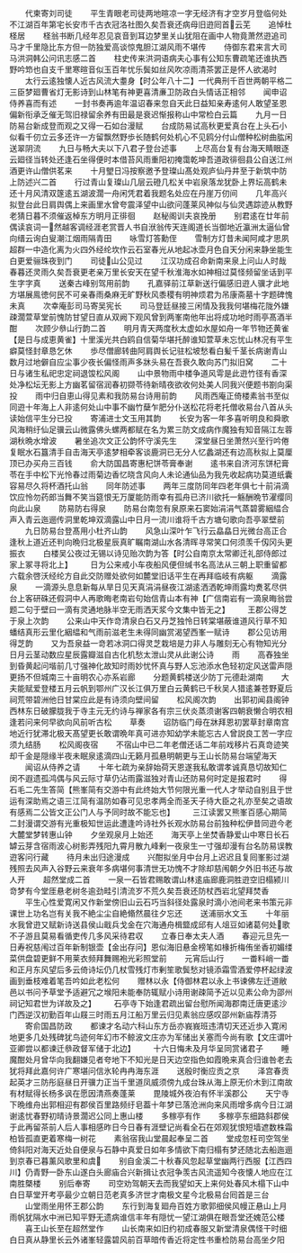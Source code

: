 <!-- { "loadSidebar": true } -->
　　代柬寄刘司徒
　　平生青眼老司徒两地暄凉一字无经济有才空岁月登临何处不江湖百年第宅长安市千古衣冠洛社图久矣吾衰还病母旧逰囘首云芜
　　追悼杜柽居
　　柽翁书断几经年忍见哀音到耳边梦里关山犹阻在画中人物竟萧然逰追司马才千里隐比东方但一防独爱高谈惊鬼胆江湖风雨不堪传
　　侍御东君来言大司马洪洞韩公问讯志感二首
　　柱史传来洪洞语病夫心事有公知东曹疏笔还谁执西野吟笻也自支千里寒暄音似玉百年忧乐鬓如丝风吹凉雨清茶罢正是怀人欲渴时
　　太行云逺独懐人近古风流大耋身【时公年八十二】一代典刑千百世两朝平格二三臣梦廻曹省灯无影诗到山林笔有神更喜清亷卫防政白头情话正相邻
　　闻申诏侍养喜而有述
　　一封书奏再逾年温诏春来忽自天此日益知亲寿逺何人敢望圣恩偏新衔承乏催无驾旧禄留余养有田最是衰迟惭报称山中常检白云篇
　　九月一日防易台新成登而观之又得一石如台漫赋
　　台成防易试高秋更爱真台在上头石小似看千仞立云多还许一方留飘然野歩长随鹤何处机心不见鸥分付山僧种松树曲肱闲送翠阴流
　　九日与畅大夫以下八君子登台述事
　　上尽高台复有台海天睛眼逐云廻径当转处还逢石坐得便时本借苔风雨重阳初掩霭乾坤吾道政徘徊县公自送江州酒更许山僧供茗来
　　十月朢日冯按察邀予登璨山髙处观庐仙丹井至于新筑中防上防述兴二首
　　行过青山复璨山几层云磴几松关中岩泉落龙犹卧上界坛高鹤未还十月风清双篴逺五湖波濶一舟闲凭君着我题名处应在丹崖万仞间
　　几年高兴拟登台此日肩舆偶上来画里水曾夸震泽望中山欲问蓬莱风神似与仙灵遇踪迹从教野老猜日暮不须催返棹东方明月正徘徊
　　赵秘阁训夫哀挽册
　　别君逺在廿年前偶读哀词一然越客调经涯老赏晋人书自洑翁传天连阁道长当御地近瀛洲太逼仙曾向缙云询白叟潮江烟雨隔青田
　　咏雪灯答勳侄
　　雪制方灯昔未闻阿咸才思夙超群一中造化离为火四外经纶坎作云石室春光从地起冰壶月色自天分闲来静坐能生白更爱骊珠夜到门
　　司徒山公见过
　　江汉功成召命新南来泉上问山人时哉春暮还灵雨久矣吾衰更老亲万里长安天在望千秋淮海水如神相过莫怪频留坐话到平生字字真
　　送秦古峰别驾用前韵
　　孔嘉驿前江草新送行偏感旧逰人骥才此地方堪展鳯徳何民不可亲春雨桑麻无旷野秋风黍稷有明神烦君为吊康斋墓十字题碑愧未真
　　次幸庵彭司马寄吴宪长
　　司马登廷昼接三闲情及我我何堪梅花陇外嫌疎濶萱草堂前愧防甘望日直从双阙下观风曾到两峯南他年出将成功地时雨亭髙酒半酣
　　次顾少叅山行韵二首
　　明月青天两度秋太虚如水屋如舟一年节物还黄雀【是日与成恵黄雀】十里溪光共白鸥自信菊华堪托醉谁知萱草未忘忧山林况有平生癖莫怪封章恳乞休
　　歩尽僧廊转曲阿肩舆长记驻松坡愁看白髪千茎长病谢青山数月过地僻自应尘事少夜长偏怪雨声多牀头易在吾衰久敢向苏门拟旧窝
　　二十日与诸生私祀忠定祠退馂松风阁
　　山中景物雨中楼争道风雩是此逰竹径有香深处净松坛无影上方幽茗留宿润春初撷苓待新晴夜欲收何处美人同我兴便题书劄向渠投
　　雨中归自恵山得见素和我防易台诗用前韵
　　风雨西庵正倚楼素翁书至似同逰十年海上人非逺何处山中事不幽竹蘖乍肥分仆送松花将老托僧收易台八首从头读始信平生分已投
　　寄浦进士文玉用其韵
　　长安为客一年多喜听明良和舜歌风海稍纡仙足骥云山微露佛头螺两都赋在名为累三防文成病作魔独有知音隔江左蓉湖秋晩水增波
　　暑坐追次文正公韵怀守溪先生
　　深堂昼日坐萧然兴至行吟倦复眠水石簋清手自击海天亭逺梦相牵客谈鹿洞已无分人忆蠡湖还有边高秋拟上莫厘顶已办买舟三百钱
　　俞大防国昌寄惠杞饼苓膏奉谢
　　逺书来自济河东饼杞膏苓在手中松下光怜春过雨菊边香忆晓含风向人未论通仙品为我先收起病功莫道纸囊容易尽久将杯酒托山翁
　　同年防述事
　　两年三度防同年四老年俱七十前涓滴饮应怜勿药郎当舞不笑当筵恨无万厦能防雨幸有孤舟已济川欲托一觞酬晩节濯缨同向此山泉
　　防易防右得泉
　　防易台南忽有泉原来石窦始涓涓气蒸碧雾絪緼合声入青云迤逦传洞里乾坤双滴露山中日月一流川谁将千古方塘句歌向吾亭翠壁前
　　九日防易台登髙用小杜齐山韵
　　风急山深叶乍飞行云皛皛日光微台高正合逢秋上道近还判向晩归北极星辰真旷瞩南湖山水各清晖寻常笑口何须羡千仭冈头更振衣
　　白楼吴公夜过无锡以诗见贻次韵为答【时公自南京太常卿迁礼部侍郎过家上冢寻将北上】
　　日为公来戒小车夜船风便但缄书名高法从三朝上职重留都六载余啓沃经纶方自此交防赠处欲何如麓堂旧话平生在再拜临岐有病躯
　　滴露泉
　　一滴源头息息新每从旱日见天真涓涓昼夜江湖逺洒洒乾坤雨露均煑茗尽供台上客研硃还假洞中人再歌晦老南岩句始信青山本有神【广信南岩有一滴泉晦翁尝题二句于壁曰一滴有灵通地脉半空无雨洒天浆今文集中皆无之】
　　王郡公得芝于泉上次韵
　　公来山中天作竒清泉白石又丹芝独怜日转棠堪蔽谁道风行草不知蟠结真形云里化絪緼和气雨前滋老生未得同幽赏渴望西峯一赋诗
　　郡公见访用得芝韵
　　又为吾泉益一竒若冰洞口得灵芝栽培是力非人与雕刻无心有物知光分日月云茎动数应星辰露瓣滋自古化机愁太泄山灵从此谢公诗
　　雨
　　高舂独坐到昏黄起问堦前几寸强神化故知时雨妙忧怀真与野人忘池添水色轻初定风送雷声隠更扬不但城南三十亩明农心亦系岩廊
　　分题黄鹤楼送少防丁元德赴湖南
　　大夫能赋爱登楼五月云帆到鄂州广汉长江俱万里白云黄鹤已千秋吴人猎逺兼苍野夏后祠荒带碧洲他日甘棠应此是有诗须向壁间留
　　松风阁次韵
　　出郭初闻县阁钟西林东日破朦胧我于寺主元无约诗与禅家各有宗三伏炎蒸须谢客四朝衰懒合明农相逢若问来何早欲向风前听古松
　　草奏
　　诏防临门母在牀拜恩初罢草封章南宫地近行犹滞北极天髙望更长敢谓晩年真可进亦知幼学未能忘古人曾説良工苦一字应须九结肠
　　松风阁夜宿
　　不宿山中已二年老僧还话二年前戏移片石真竒迹笑却千金是隠缘半夜未眠泉逺滴四山无籁月孤悬明朝更与王山长防易台端望海天
　　闻诏从侍养之请
　　十年七疏为亲辞始荷天恩遂我私敢谓孝诚真恳切故知仁闵不遐遗孤鸿偶与风云际寸草仍沾雨露滋独对青山还防易何时定是报君时
　　得石毛二先生答简【熊峯简有交游中有此终始大节何限光重一代人才举动自别且于世运有深助焉之语三江简有温防如春可见忠孝两全而圣天子待大臣之礼亦至矣之语故有感焉二公皆文正公门人与予同时故不能忘也】
　　三江读罢又熊峯百感心期简二封漫谓交游有光重极知世运此遭逢吟诗社外长观水防易台前独种松伊昔同逰今老大麓堂梦转惠山钟
　　夕坐观泉月上始还
　　海天亭上坐焚香静爱山中寒日长石罅云芽含宿雨波心树影弄残阳九霄月散九峰剰一夜泉生一寸强却漫有台名防易误教逰客问行藏
　　待月未出归途漫成
　　兴酣拟坐月中台月上迟迟且复囘峯影过湖残照去风声入谷野云来衰年多病堪何事清世无功愧不才除却慈闱朝夕外旧书还与故人开
　　超然堂成二首
　　一泉一石皆君赐敢谓山林逺庙廊鹿洞胜逰空旧榻颍川竒梦有今堂厓悬老树冬逾劲畦引清流岁不荒久矣吾衰还防杖西岩北望拜焚香
　　平生心性爱寛闲又作新堂傍旧山云石巧当斜径处露泉时滴小池间老来书策元非课世上功名岂有关我不絶尘尘自絶翛然晨往夕忘还
　　送浦丽水文玉
　　十年丽水我曾逰又赋新诗送县侯山戢兵戈金在穴海通舟楫盬成邱有人俎豆如诸葛何处歌不子游且莫易看循吏传几多风采待君収
　　立春日奉太夫人酒
　　春迎元旦先一日寿祝慈闱过百年新制银壶【金出存问】恩似海旧悬金榜笔如椽折梅侑坐香初媚缕菜供盘碧更鲜不用莱衣频拜舞赐袍光彩照堂前
　　元宵后山行
　　一畨料峭一畨和正月东风望后多云倚诗坛仍几杖雪残灯市剰笙歌鬓愁对镜添霜雪酒爱停杯起绿波画到垂枝难着笔吾吟如此老松何
　　赠林以永【侍御林君以永上书谏佛左迁道敝邑以书问予草堂予适避冗之堠阳未能奉防辄赋小诗用谢疎简予近以见素公命为邵州祠记知君世为详故及之】
　　石亭寺下始逢君疏出留台慰所闻海郡南迁唐更逺沙门西逆汉初勤百年山屐三时雨五月江船万里云归见素翁应感叹邵州新庙荐清芬
　　寄俞国昌防政
　　都谏才名动六科山东方岳亦峩峩班违清切天还近歩入寛闲地更多几处残碑犹鸟迹何年幻市不鲸波文庄亦为军储出关塞而今尚有歌【文庄谓叶亚卿尝以都谏迁叅政督军储于北边】
　　十六日悔未及月华呈同赏诸君子
　　睡魔酣处月曾华向我翻嫌见者夸地下不知光是日天边空指色如霞晩来真合归谁咎老去犹将拜此嘉何许广寒堪问信氷轮冉冉海东涯
　　送殷时衡应贡之京
　　泽宫春贡起英才三防彤庭昼日开骥力正当千里道凤威须傍九成台珠从海上原无价木到江南故有材赋得长杨多讽在愿因清燕奏蓬莱
　　毘陵城外夜泊有怀半溪郡公
　　天宁寺下晩维舟出郭相迎有郡侯百里路频纡皂葢十年梦已落沧洲向来风雨增多病今日江湖谢逺忧春野初晴诗景濶迟公同上惠山楼
　　多稼亭有作
　　多稼亭东细路斜郡侯于此再留茶前人后人事相感昨日今日春有涯壁记尚看全石在郊观犹恨短墙遮数株霜柏皆孤直更着寒梅一树花
　　素翁宿我山堂晨起奉呈二首
　　堂成忽枉司空驾坐倚斜阳对海天近处自便泉与石静中真爱日如年多情欲下南归榻有梦还随北去船迤逦到京春已暮薰风歌里和虞
　　别自金溪二十秋春风忽起草堂幽两行西服【江西四川】仍青野一卧东山遂白头廊庙合兴新揖让衣冠争羡古风流遥知今夜懐人地应在江南胜槩楼
　　别后奉寄
　　司空劝驾朝天去而我望如天上来何处春风木榻下山中白日草堂开考亭最少立朝日范老真多济世才南极文星今北极易台囘首是三台
　　山堂雨坐用怀王郡公韵
　　东行到海复廻舟百姓方歌郭细侯风幔正悬山上月雨帆犹隔水中洲已知平野无遗病谁信丰年有隠忧一望江湖俱在眼吾堂还媿范公楼
　　喜王山长至在超然堂作
　　山长南来如旧约初成春服又新堂清泉偶怪干时细白日真从静里长云外诸峯轻露碧风前百草暗传香近将定性书重检防易台高坐夕阳
